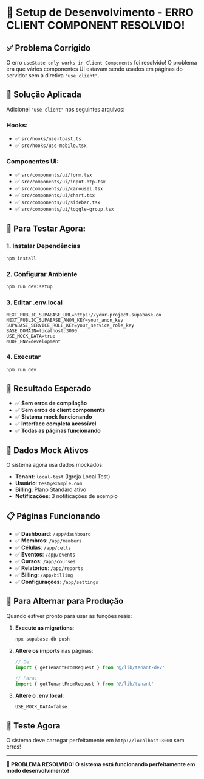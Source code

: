 # 🚀 Setup de Desenvolvimento - ERRO CLIENT COMPONENT RESOLVIDO!

## ✅ **Problema Corrigido**

O erro `useState only works in Client Components` foi resolvido! O problema era que vários componentes UI estavam sendo usados em páginas do servidor sem a diretiva `"use client"`.

## 🔧 **Solução Aplicada**

Adicionei `"use client"` nos seguintes arquivos:

### **Hooks:**
- ✅ `src/hooks/use-toast.ts`
- ✅ `src/hooks/use-mobile.tsx`

### **Componentes UI:**
- ✅ `src/components/ui/form.tsx`
- ✅ `src/components/ui/input-otp.tsx`
- ✅ `src/components/ui/carousel.tsx`
- ✅ `src/components/ui/chart.tsx`
- ✅ `src/components/ui/sidebar.tsx`
- ✅ `src/components/ui/toggle-group.tsx`

## 🎯 **Para Testar Agora:**

### **1. Instalar Dependências**
```bash
npm install
```

### **2. Configurar Ambiente**
```bash
npm run dev:setup
```

### **3. Editar .env.local**
```env
NEXT_PUBLIC_SUPABASE_URL=https://your-project.supabase.co
NEXT_PUBLIC_SUPABASE_ANON_KEY=your_anon_key
SUPABASE_SERVICE_ROLE_KEY=your_service_role_key
BASE_DOMAIN=localhost:3000
USE_MOCK_DATA=true
NODE_ENV=development
```

### **4. Executar**
```bash
npm run dev
```

## 🎉 **Resultado Esperado**

- ✅ **Sem erros de compilação**
- ✅ **Sem erros de client components**
- ✅ **Sistema mock funcionando**
- ✅ **Interface completa acessível**
- ✅ **Todas as páginas funcionando**

## 🧪 **Dados Mock Ativos**

O sistema agora usa dados mockados:

- **Tenant**: `local-test` (Igreja Local Test)
- **Usuário**: `test@example.com`
- **Billing**: Plano Standard ativo
- **Notificações**: 3 notificações de exemplo

## 📋 **Páginas Funcionando**

- ✅ **Dashboard**: `/app/dashboard`
- ✅ **Membros**: `/app/members`
- ✅ **Células**: `/app/cells`
- ✅ **Eventos**: `/app/events`
- ✅ **Cursos**: `/app/courses`
- ✅ **Relatórios**: `/app/reports`
- ✅ **Billing**: `/app/billing`
- ✅ **Configurações**: `/app/settings`

## 🔄 **Para Alternar para Produção**

Quando estiver pronto para usar as funções reais:

1. **Execute as migrations**:
   ```bash
   npx supabase db push
   ```

2. **Altere os imports** nas páginas:
   ```javascript
   // De:
   import { getTenantFromRequest } from '@/lib/tenant-dev'
   
   // Para:
   import { getTenantFromRequest } from '@/lib/tenant'
   ```

3. **Altere o .env.local**:
   ```env
   USE_MOCK_DATA=false
   ```

## 🎯 **Teste Agora**

O sistema deve carregar perfeitamente em `http://localhost:3000` sem erros!

---

**🎉 PROBLEMA RESOLVIDO! O sistema está funcionando perfeitamente em modo desenvolvimento!**
